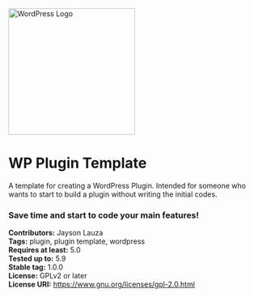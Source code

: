 <img src="https://s.w.org/style/images/about/WordPress-logotype-wmark.png" alt="WordPress Logo" width="250" align="center">

# WP Plugin Template
A template for creating a WordPress Plugin. Intended for someone who wants to start to build a plugin without writing the initial codes.
### Save time and start to code your main features!

**Contributors:** Jayson Lauza<br/>
**Tags:** plugin, plugin template, wordpress  
**Requires at least:** 5.0  
**Tested up to:** 5.9  
**Stable tag:** 1.0.0  
**License:** GPLv2 or later  
**License URI:** https://www.gnu.org/licenses/gpl-2.0.html



